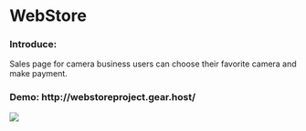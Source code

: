 # WebStore

<h3>Introduce:</h3>
Sales page for camera business users can choose their favorite camera and make payment.
<h3>Demo: http://webstoreproject.gear.host/</h3>

<img src="https://github.com/NgTheLuan/SmartCarParking-System/raw/main/Img/WS.png"/>
